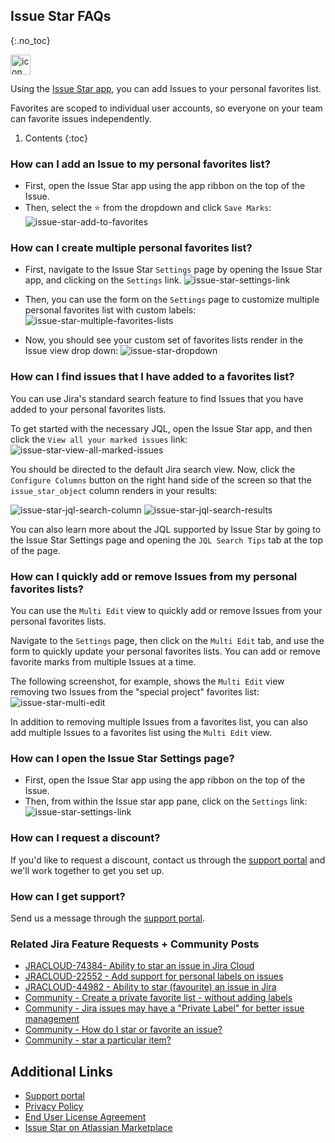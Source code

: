 ## Issue Star FAQs
{:.no_toc}

<img alt="icon" src="{{ 'assets/star-favorite-svgrepo.svg' | relative_url }}" width="32" height="32"/> 

Using the [Issue Star app](https://marketplace.atlassian.com/1234079), you can add Issues to your personal favorites list. 

Favorites are scoped to individual user accounts, so everyone on your team can favorite issues independently.

1. Contents
{:toc}

### How can I add an Issue to my personal favorites list?
- First, open the Issue Star app using the app ribbon on the top of the Issue. 
- Then, select the ⭐ from the dropdown and click `Save Marks`:
![issue-star-add-to-favorites](/assets/issue-star-add-to-favorites.png)

### How can I create multiple personal favorites list?
- First, navigate to the Issue Star `Settings` page by opening the Issue Star app, and clicking on the `Settings` link.
![issue-star-settings-link](/assets/issue-star-settings-link.png)

- Then, you can use the form on the `Settings` page to customize multiple personal favorites list with custom labels:
![issue-star-multiple-favorites-lists](/assets/issue-star-multiple-favorites-lists.png)

- Now, you should see your custom set of favorites lists render in the Issue view drop down:
![issue-star-dropdown](/assets/issue-star-dropdown.png)

### How can I find issues that I have added to a favorites list?
You can use Jira's standard search feature to find Issues that you have added to your personal favorites lists. 

To get started with the necessary JQL, open the Issue Star app, and then click the `View all your marked issues` link:
![issue-star-view-all-marked-issues](/assets/issue-star-view-all-marked-issues.png)

You should be directed to the default Jira search view. Now, click the `Configure Columns` button on the right hand side of the screen so that the `issue_star_object` column renders in your results:

![issue-star-jql-search-column](/assets/issue-star-jql-search-column.png)
![issue-star-jql-search-results](/assets/issue-star-jql-search-results.png)

You can also learn more about the JQL supported by Issue Star by going to the Issue Star Settings page and opening the `JQL Search Tips` tab at the top of the page.

### How can I quickly add or remove Issues from my personal favorites lists?
You can use the `Multi Edit` view to quickly add or remove Issues from your personal favorites lists. 

Navigate to the `Settings` page, then click on the `Multi Edit` tab, and use the form to quickly update your personal favorites lists. You can add or remove favorite marks from multiple Issues at a time. 

The following screenshot, for example, shows the `Multi Edit` view removing two Issues from the "special project" favorites list:
![issue-star-multi-edit](/assets/issue-star-multi-edit.png)

In addition to removing multiple Issues from a favorites list, you can also add multiple Issues to a favorites list using the `Multi Edit` view.

### How can I open the Issue Star Settings page?
- First, open the Issue Star app using the app ribbon on the top of the Issue. 
- Then, from within the Issue star app pane, click on the `Settings` link:
![issue-star-settings-link](/assets/issue-star-settings-link.png)

### How can I request a discount?
If you'd like to request a discount, contact us through the [support portal](https://firstdawnllc.atlassian.net/servicedesk/customer/portal/1) and we'll work together to get you set up.

### How can I get support?
Send us a message through the [support portal](https://firstdawnllc.atlassian.net/servicedesk/customer/portal/1).

### Related Jira Feature Requests + Community Posts
- [JRACLOUD-74384- Ability to star an issue in Jira Cloud](https://jira.atlassian.com/browse/JRACLOUD-74384)
- [JRACLOUD-22552 - Add support for personal labels on issues](https://jira.atlassian.com/browse/JRACLOUD-22552)
- [JRACLOUD-44982 - Ability to star (favourite) an issue in Jira](https://jira.atlassian.com/browse/JRACLOUD-44982)
- [Community - Create a private favorite list - without adding labels](https://community.atlassian.com/t5/Jira-Service-Management/Create-a-private-favorite-list-without-adding-labels/qaq-p/832927)
- [Community - Jira issues may have a "Private Label" for better issue management](https://community.atlassian.com/t5/Jira-questions/Jira-issues-may-have-a-quot-Private-Lable-quot-for-better-issue/qaq-p/1387427)
- [Community - How do I star or favorite an issue?](https://community.atlassian.com/t5/Jira-questions/How-do-I-star-or-favorite-an-issue/qaq-p/1431583)
- [Community - star a particular item?](https://community.atlassian.com/t5/Jira-questions/star-a-particular-item/qaq-p/1012200)

## Additional Links
- [Support portal](https://firstdawnllc.atlassian.net/servicedesk/customer/portal/1)
- [Privacy Policy](/issue-star-privacy)
- [End User License Agreement](issue-star-eula)
- [Issue Star on Atlassian Marketplace](https://marketplace.atlassian.com/1234079)
